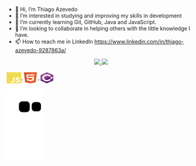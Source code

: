 - 👋 Hi, I’m Thiago Azevedo
- 👀 I’m interested in studying and improving my skills in development
- 🌱 I’m currently learning Git, GitHub, Java and JavaScript.
- 💞️ I’m looking to collaborate in helping others with the little knowledge I have.
- 📫 How to reach me  in LinkedIn https://www.linkedin.com/in/thiago-azevedo-9287863a/

<div align="center">
  <a href="https://github.com/Thiaguinho94">
  <img height="180em" src="https://github-readme-stats.vercel.app/api?username=Thiaguinho94&show_icons=true&theme=dark&include_all_commits=true&count_private=true"/>
  <img height="180em" src="https://github-readme-stats.vercel.app/api/top-langs/?username=Thiaguinho94&layout=compact&langs_count=7&theme=dark"/>
</div>
  
  <div style="display: inline_block"><br>
  <img align="center" alt="Thiaguinho-Js" height="30" width="40" src="https://raw.githubusercontent.com/devicons/devicon/master/icons/javascript/javascript-plain.svg">
  <img align="center" alt="Thiaguinho-HTML" height="30" width="40" src="https://raw.githubusercontent.com/devicons/devicon/master/icons/html5/html5-original.svg">
  <img align="center" alt="Thiaguinho-Csharp" height="30" width="40" src="https://raw.githubusercontent.com/devicons/devicon/master/icons/csharp/csharp-original.svg">
</div>
  
  ![Snake animation](https://github.com/rafaballerini/rafaballerini/blob/output/github-contribution-grid-snake.svg)
  
  ##

<!---
Thiaguinho94/Thiaguinho94 is a ✨ special ✨ repository because its `README.md` (this file) appears on your GitHub profile.
You can click the Preview link to take a look at your changes.
--->
